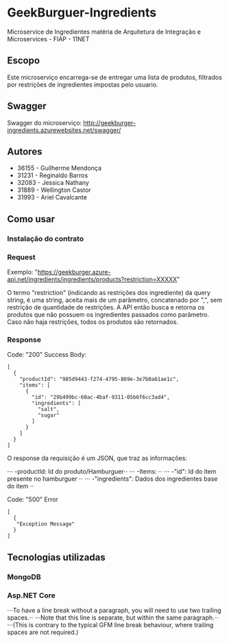 # GeekBurguer-Ingredients

Microservice de Ingredientes matéria de Arquitetura de Integração e Microservices - FIAP - 11NET

## Escopo

Este microserviço encarrega-se de entregar uma lista de produtos, filtrados por restrições de ingredientes impostas pelo usuario.

## Swagger

Swagger do microserviço: http://geekburger-ingredients.azurewebsites.net/swagger/

## Autores
* 36155 - Guilherme Mendonça
* 31231 - Reginaldo Barros
* 32083 - Jessica Nathany
* 31889 - Wellington Castor
* 31993 - Ariel Cavalcante

## Como usar

### Instalação do contrato


### Request

Exemplo:
    "https://geekburger.azure-api.net/ingredients/ingredients/products?restriction=XXXXX"

  O termo "restriction" (indicando as restrições dos ingrediente) da query string, é uma string, aceita mais de um parâmetro, concatenado por ",", sem restrição de quantidade de restrições. A API então busca e retorna os produtos que não possuem os ingredientes passados como parâmetro. Caso não haja restrições, todos os produtos são retornados.

### Response

Code: "200" Success
Body:
```
[
  {
    "productId": "985d9443-f274-4795-869e-3e7b0a61ae1c",
    "items": [
      {
        "id": "29b499bc-60ac-4baf-9311-05b6f6cc3ad4",
        "ingredients": [
          "salt",
          "sugar"
        ]
      }
    ]
  }
]
```

O response da requisição é um JSON, que traz as informações:

⋅⋅⋅ -productId: Id do produto/Hamburguer⋅⋅
⋅⋅⋅ -Items: ⋅⋅
⋅⋅⋅      -"id": Id do item presente no hamburguer ⋅⋅
⋅⋅⋅      -"ingredients": Dados dos ingredientes base do item ⋅⋅

Code: "500" Error
```
[
  {
   "Exception Message"
  }
]
```

## Tecnologias utilizadas

### MongoDB

### Asp.NET Core
⋅⋅⋅To have a line break without a paragraph, you will need to use two trailing spaces.⋅⋅
⋅⋅⋅Note that this line is separate, but within the same paragraph.⋅⋅
⋅⋅⋅(This is contrary to the typical GFM line break behaviour, where trailing spaces are not required.)

